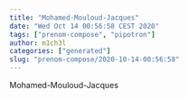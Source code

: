 ```yaml
---
title: "Mohamed-Mouloud-Jacques"
date: "Wed Oct 14 00:56:58 CEST 2020"
tags: ["prenom-compose", "pipotron"]
author: m1ch3l
categories: ["generated"]
slug: "prenom-compose/2020-10-14-00:56:58"
---
```


Mohamed-Mouloud-Jacques

